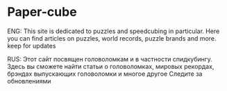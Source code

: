 # Paper-cube

ENG:
  This site is dedicated to puzzles and speedcubing in particular. Here you can find articles on puzzles, world records, puzzle brands and more.
  keep for updates
  
RUS:
  Этот сайт посвящен головоломкам и в частности спидкубингу. Здесь вы сможете найти статьи о головоломках, мировых рекордах, брэндах выпускающих головоломки и многое другое
  Следите за обновлениями
